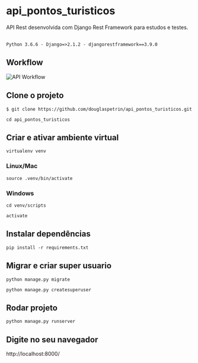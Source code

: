 # api_pontos_turisticos
API Rest desenvolvida com Django Rest Framework para estudos e testes.
<br><br>

 `Python 3.6.6 - Django=>2.1.2 - djangorestframework==3.9.0`  
   
## Workflow  

![API Workflow](http://assets.douglaspetrin.com/API%20Pontos%20Tur%C3%ADsticos%20-%20Workflow.png)  



## Clone o projeto

`$ git clone https://github.com/douglaspetrin/api_pontos_turisticos.git`
  

`cd api_pontos_turisticos`


## Criar e ativar ambiente virtual

`virtualenv venv`   

### Linux/Mac  
`source .venv/bin/activate`
  

  
### Windows  
`cd venv/scripts`  

`activate`  


## Instalar dependências

`pip install -r requirements.txt`

## Migrar e criar super usuario

`python manage.py migrate`   

`python manage.py createsuperuser`  


## Rodar projeto

`python manage.py runserver`  


## Digite no seu navegador

http://localhost:8000/
